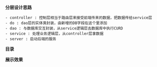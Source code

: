 
**分层设计思路** 

    - controller : 控制层相当于路由层来接受前端传来的数据，把数据传给service层
    - do : dao层的实体类封装，由新增的DB字段在这个里添加
    - dao : 与数据库交互封装，从service逻辑层去数据库中执行CURD
    - service : 处理业务逻辑层，从controller层拿数据
    - server : 启动后端的服务
    
**目录**


**展示效果**